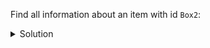Find all information about an item with id `Box2`:

<details>
  <summary>Solution</summary>
```
SELECT * 
FROM items_by_id
WHERE id = 'Box2';
```{{execute}}
</details>

